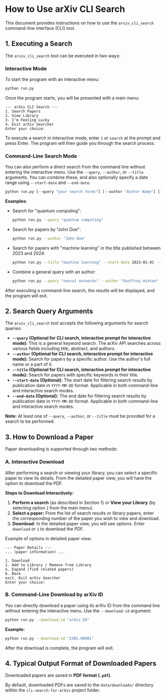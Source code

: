 # How to Use arXiv CLI Search

This document provides instructions on how to use the `arxiv_cli_search` command-line interface (CLI) tool.

## 1. Executing a Search

The `arxiv_cli_search` tool can be executed in two ways:

### Interactive Mode

To start the program with an interactive menu:

```bash
python run.py
```

Once the program starts, you will be presented with a main menu:

```
--- arXiv CLI Search ---
1. Search Papers
2. View Library
3. I'm Feeling Lucky
4. Exit arXiv Searcher
Enter your choice:
```

To execute a search in interactive mode, enter `1` or `search` at the prompt and press Enter. The program will then guide you through the search process.

### Command-Line Search Mode

You can also perform a direct search from the command line without entering the interactive menu. Use the `--query`, `--author`, or `--title` arguments. You can combine these, and also optionally specify a date range using `--start-date` and `--end-date`.

```bash
python run.py [--query "your search terms"] [--author "Author Name"] [--title "Paper Title Keywords"] [--start-date YYYY-MM-DD] [--end-date YYYY-MM-DD]
```

**Examples:**

*   Search for "quantum computing":
    ```bash
    python run.py --query "quantum computing"
    ```

*   Search for papers by "John Doe":
    ```bash
    python run.py --author "John Doe"
    ```

*   Search for papers with "machine learning" in the title published between 2023 and 2024:
    ```bash
    python run.py --title "machine learning" --start-date 2023-01-01 --end-date 2024-12-31
    ```

*   Combine a general query with an author:
    ```bash
    python run.py --query "neural networks" --author "Geoffrey Hinton"
    ```

After executing a command-line search, the results will be displayed, and the program will exit.

## 2. Search Query Arguments

The `arxiv_cli_search` tool accepts the following arguments for search queries:

*   **`--query` (Optional for CLI search, interactive prompt for interactive mode):** This is a general keyword search. The arXiv API searches across various fields including title, abstract, and authors.
*   **`--author` (Optional for CLI search, interactive prompt for interactive mode):** Search for papers by a specific author. Use the author's full name or a part of it.
*   **`--title` (Optional for CLI search, interactive prompt for interactive mode):** Search for papers with specific keywords in their title.
*   **`--start-date` (Optional):** The start date for filtering search results by publication date in `YYYY-MM-DD` format. Applicable in both command-line and interactive search modes.
*   **`--end-date` (Optional):** The end date for filtering search results by publication date in `YYYY-MM-DD` format. Applicable in both command-line and interactive search modes.

**Note:** At least one of `--query`, `--author`, or `--title` must be provided for a search to be performed.

## 3. How to Download a Paper

Paper downloading is supported through two methods:

### A. Interactive Download

After performing a search or viewing your library, you can select a specific paper to view its details. From the detailed paper view, you will have the option to download the PDF.

**Steps to Download Interactively:**

1.  **Perform a search** (as described in Section 1) or **View your Library** (by selecting option `2` from the main menu).
2.  **Select a paper:** From the list of search results or library papers, enter the corresponding number of the paper you wish to view and download.
3.  **Download:** In the detailed paper view, you will see options. Enter `download` or `1` to download the PDF.

Example of options in detailed paper view:

```
--- Paper Details ---
... (paper information) ...

1. Download
2. Add to Library / Remove from Library
e. Expand (find related papers)
b. Back
exit. Exit arXiv Searcher
Enter your choice:
```

### B. Command-Line Download by arXiv ID

You can directly download a paper using its arXiv ID from the command line without entering the interactive menu. Use the `--download-id` argument:

```bash
python run.py --download-id "arXiv_ID"
```

**Example:**

```bash
python run.py --download-id "2301.00001"
```

After the download is complete, the program will exit.

## 4. Typical Output Format of Downloaded Papers

Downloaded papers are saved in **PDF format (`.pdf`)**.

By default, downloaded PDFs are saved to the `data/downloads/` directory within the `cli-search-for-arXiv` project folder.

